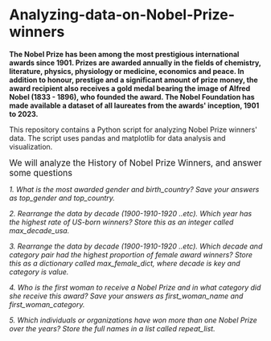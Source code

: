 # Analyzing-data-on-Nobel-Prize-winners

**The Nobel Prize has been among the most prestigious international awards since
1901. Prizes are awarded annually in the fields of chemistry, literature, physics, physiology or medicine,
economics and peace. In addition to honour, prestige and a significant amount of prize money, the award
recipient also receives a gold medal bearing the image of Alfred Nobel (1833 - 1896), who founded the
award. The Nobel Foundation has made available a dataset of all laureates from the awards' inception, 1901
to 2023.**

This repository contains a Python script for analyzing Nobel Prize winners' data. The script uses pandas and matplotlib for data analysis and visualization.

<span style="font-size: larger;">We will analyze the History of Nobel Prize Winners, and answer some questions</span>

*1. What is the most awarded gender and birth_country? Save your answers as top_gender and 
top_country.*

*2. Rearrange the data by decade (1900-1910-1920 ..etc). Which year has the highest rate of US-born 
winners? Store this as an integer called max_decade_usa.*

*3. Rearrange the data by decade (1900-1910-1920 ..etc). Which decade and category pair had the 
highest proportion of female award winners? Store this as a dictionary called max_female_dict, 
where decade is key and category is value.*

*4. Who is the first woman to receive a Nobel Prize and in what category did she receive this award? 
Save your answers as first_woman_name and first_woman_category.*

*5. Which individuals or organizations have won more than one Nobel Prize over the years? Store the 
full names in a list called repeat_list.*
